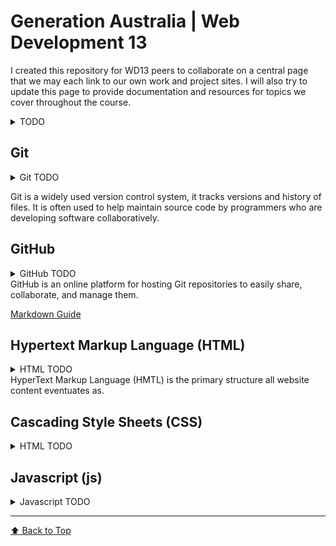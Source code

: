 # Generation Australia | Web Development 13

I created this repository for WD13 peers to collaborate on a central page that we may each link to our own work and project sites. I will also try to update this page to provide documentation and resources for topics we cover throughout the course.

<details><summary>TODO</summary>

- [x] create repository
- [x] create README
- [x] create basic site
- [ ] add [Git](#git) todo
- [ ] add [GitHub](#github) todo
- [ ] add [HTML](#hypertext-markup-language-html) todo
- [ ] add [CSS](#cascading-style-sheets-css) todo
</details>

<!-- Git START -->
## Git
<details><summary>Git TODO</summary>

- [x] add a brief description of Git
- [ ] create site page
</details>

Git is a widely used version control system, it tracks versions and history of files. It is often used to help maintain source code by programmers who are developing software collaboratively.
<!-- Git END -->

<!-- GitHub START -->
## GitHub
<details><summary>GitHub TODO</summary>

- [ ] GitHub summary
- [ ] create GitHub page
- [ ] add GitHub information to README
</details>
GitHub is an online platform for hosting Git repositories to easily share, collaborate, and manage them.

[Markdown Guide](https://www.markdownguide.org/cheat-sheet/)
<!-- GitHub END -->

<!-- HTML START -->
## Hypertext Markup Language (HTML)
<details><summary>HTML TODO</summary>

- [ ] add HTML summary
- [ ] create HTML page
- [ ] add information to README
</details>
HyperText Markup Language (HMTL) is the primary structure all website content eventuates as.
<!-- HTML END -->

## Cascading Style Sheets (CSS)<!-- CSS START -->
<details><summary>HTML TODO</summary>

- [ ] add HTML summary
- [ ] create HTML page
- [ ] add information to README
</details>

## Javascript (js)
<!-- JS START -->
<details><summary>Javascript TODO</summary>

- [ ] item 1
</details>
<!-- JS END -->

<!-- FOOTER -->
---
[:arrow_up: Back to Top](#generation-australia--web-development-13)
